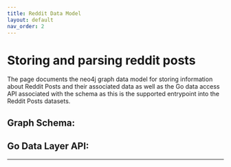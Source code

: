 ```yaml
---
title: Reddit Data Model
layout: default
nav_order: 2
---
```

# Storing and parsing reddit posts
The page documents the neo4j graph data model for storing information about Reddit Posts and their associated data as well as the Go data access API associated with the schema as this is the supported entrypoint into the Reddit Posts datasets.

## Graph Schema:


## Go Data Layer API:

----